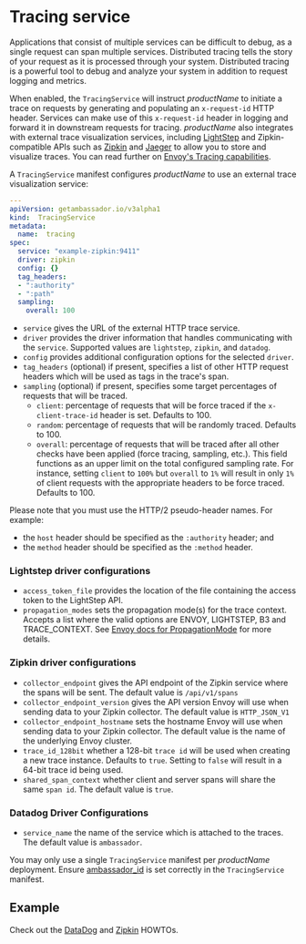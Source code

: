 # Tracing service

Applications that consist of multiple services can be difficult to debug, as a single request can span multiple services. Distributed tracing tells the story of your request as it is processed through your system. Distributed tracing is a powerful tool to debug and analyze your system in addition to request logging and metrics.

When enabled, the `TracingService` will instruct $productName$ to initiate a trace on requests by generating and populating an `x-request-id` HTTP header. Services can make use of this `x-request-id` header in logging and forward it in downstream requests for tracing. $productName$ also integrates with external trace visualization services, including [LightStep](https://lightstep.com/) and Zipkin-compatible APIs such as [Zipkin](https://zipkin.io/) and [Jaeger](https://github.com/jaegertracing/) to allow you to store and visualize traces. You can read further on [Envoy's Tracing capabilities](https://www.envoyproxy.io/docs/envoy/v1.10.0/intro/arch_overview/tracing).

A `TracingService` manifest configures $productName$ to use an external trace visualization service:

```yaml
---
apiVersion: getambassador.io/v3alpha1
kind:  TracingService
metadata:
  name:  tracing
spec:
  service: "example-zipkin:9411"
  driver: zipkin
  config: {}
  tag_headers:
  - ":authority"
  - ":path"
  sampling:
    overall: 100
```

- `service` gives the URL of the external HTTP trace service.
- `driver` provides the driver information that handles communicating with the `service`. Supported values are `lightstep`, `zipkin`, and `datadog`.
- `config` provides additional configuration options for the selected `driver`.
- `tag_headers` (optional) if present, specifies a list of other HTTP request headers which will be used as tags in the trace's span.
- `sampling` (optional) if present, specifies some target percentages of requests that will be traced.
  - `client`: percentage of requests that will be force traced if the `x-client-trace-id` header is set. Defaults to 100.
  - `random`: percentage of requests that will be randomly traced. Defaults to 100.
  - `overall`: percentage of requests that will be traced after all other checks have been applied (force tracing, sampling, etc.).
  This field functions as an upper limit on the total configured sampling rate. For instance, setting `client`
  to `100%` but `overall` to `1%` will result in only `1%` of client requests with the appropriate headers to be force
  traced. Defaults to 100.


Please note that you must use the HTTP/2 pseudo-header names. For example:

- the `host` header should be specified as the `:authority` header; and
- the `method` header should be specified as the `:method` header.

### Lightstep driver configurations

- `access_token_file` provides the location of the file containing the access token to the LightStep API.
- `propagation_modes` sets the propagation mode(s) for the trace context. Accepts a list where the valid options are ENVOY, LIGHTSTEP, B3 and TRACE_CONTEXT. See [Envoy docs for PropagationMode](https://www.envoyproxy.io/docs/envoy/latest/api-v3/config/trace/v3/lightstep.proto#enum-config-trace-v3-lightstepconfig-propagationmode) for more details.

### Zipkin driver configurations

- `collector_endpoint` gives the API endpoint of the Zipkin service where the spans will be sent. The default value is `/api/v1/spans`
- `collector_endpoint_version` gives the API version Envoy will use when sending data to your Zipkin collector. The default value is `HTTP_JSON_V1`
- `collector_endpoint_hostname` sets the hostname Envoy will use when sending data to your Zipkin collector. The default value is the name of the underlying Envoy cluster.
- `trace_id_128bit` whether a 128-bit `trace id` will be used when creating a new trace instance. Defaults to `true`. Setting to `false` will result in a 64-bit trace id being used.
- `shared_span_context` whether client and server spans will share the same `span id`. The default value is `true`.

### Datadog Driver Configurations

- `service_name` the name of the service which is attached to the traces. The default value is `ambassador`.

You may only use a single `TracingService` manifest per $productName$ deployment. Ensure [ambassador_id](../../running#ambassador_id) is set correctly in the `TracingService` manifest.

## Example

Check out the [DataDog](../../../../howtos/tracing-datadog) and [Zipkin](../../../../howtos/tracing-zipkin) HOWTOs.

